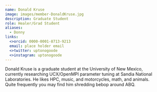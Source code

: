 ```yaml
---
name: Donald Kruse 
image: images/member-DonaldKruse.jpg
description: Graduate Student 
role: Healer/Grad Student
aliases:
  - Donny 
links:
  <>orcid: 0000-0001-8713-9213
  email: place holder email 
  <>twitter: uptonogoode
  <>instagram: uptonogoode
---
```


Donald Kruse is a graduate student at the University of New Mexico, currently researching UCX/OpenMPI parameter tuning at Sandia National Laboratories.
He likes HPC, music, and motorcycles, math, and animals. Quite frequently you may find him shredding bebop around ABQ.
